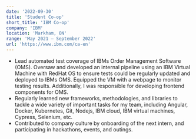 ```yaml
---
date: '2022-09-30'
title: 'Student Co-op'
short_title: 'IBM Co-op'
company: 'IBM'
location: 'Markham, ON'
range: 'May 2021 – September 2022'
url: 'https://www.ibm.com/ca-en'
---
```


- Lead automated test coverage of IBMs Order Management Software (OMS). Oversaw and developed an internal pipeline using an IBM Virtual Machine with RedHat OS to ensure tests could be regularly updated and deployed to IBMs OMS. Equipped the VM with a webpage to monitor testing results. Additionally, I was responsible for developing frontend components for OMS.
- Regularly learned new frameworks, methodologies, and libraries to tackle a wide variety of important tasks for my team, including Angular, Docker, Kubernetes, Git, Nodejs, IBM cloud, IBM virtual machines, Cypress, Selenium, etc.
- Contributed to company culture by onboarding of the next intern, and participating in hackathons, events, and outings.
